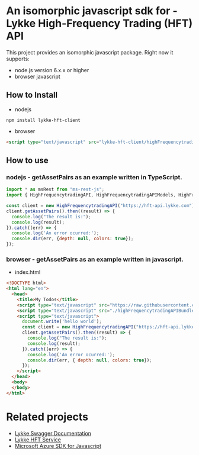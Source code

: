 # An isomorphic javascript sdk for - Lykke High-Frequency Trading (HFT) API
This project provides an isomorphic javascript package. Right now it supports:
- node.js version 6.x.x or higher
- browser javascript

## How to Install

- nodejs
```
npm install lykke-hft-client
```
- browser
```html
<script type="text/javascript" src="lykke-hft-client/highFrequencytradingAPIBundle.js"></script>
```

## How to use

### nodejs - getAssetPairs as an example written in TypeScript.

```javascript
import * as msRest from "ms-rest-js";
import { HighFrequencytradingAPI, HighFrequencytradingAPIModels, HighFrequencytradingAPIMappers } from "lykke-hft-client";

const client = new HighFrequencytradingAPI("https://hft-api.lykke.com");
client.getAssetPairs().then((result) => {
  console.log("The result is:");
  console.log(result);
}).catch((err) => {
  console.log('An error ocurred:');
  console.dir(err, {depth: null, colors: true});
});
```

### browser - getAssetPairs  as an example written in javascript.

- index.html
```html
<!DOCTYPE html>
<html lang="en">
  <head>
    <title>My Todos</title>
    <script type="text/javascript" src="https://raw.githubusercontent.com/Azure/ms-rest-js/master/msRestBundle.js"></script>
    <script type="text/javascript" src="./highFrequencytradingAPIBundle.js"></script>
    <script type="text/javascript">
      document.write('hello world');
      const client = new HighFrequencytradingAPI("https://hft-api.lykke.com");
      client.getAssetPairs().then((result) => {
        console.log("The result is:");
        console.log(result);
      }).catch((err) => {
        console.log('An error ocurred:');
        console.dir(err, { depth: null, colors: true});
      });
    </script>
  </head>
  <body>
  </body>
</html>
```

# Related projects
 - [Lykke Swagger Documentation](https://hft-api.lykke.com/swagger/ui/)
 - [Lykke HFT Service](https://github.com/LykkeCity/Lykke.Service.HFT)
 - [Microsoft Azure SDK for Javascript](https://github.com/Azure/azure-sdk-for-js)
